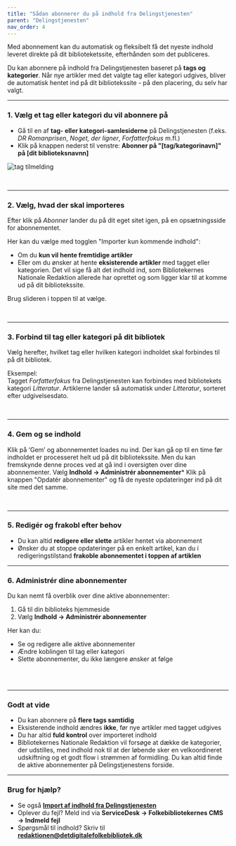 ```yaml
---
title: "Sådan abonnerer du på indhold fra Delingstjenesten"
parent: "Delingstjenesten"
nav_order: 4
---
```



Med abonnement kan du automatisk og fleksibelt få det nyeste indhold leveret direkte på dit biblioteketssite, efterhånden som det publiceres. 

Du kan abonnere på indhold fra Delingstjenesten baseret på **tags og kategorier**. Når nye artikler med det valgte tag eller kategori udgives, bliver de automatisk hentet ind på dit bibliotekssite - på den placering, du selv har valgt.

---

### 1. Vælg et tag eller kategori du vil abonnere på 

- Gå til en af **tag- eller kategori-samlesiderne** på Delingstjenesten (f.eks. *DR Romanprisen*, *Noget, der ligner*, *Forfatterfokus* m.fl.)
- Klik på knappen nederst til venstre: **Abonner på "[tag/kategorinavn]" på [dit biblioteksnavnn]**
  
![tag tilmelding](https://github.com/user-attachments/assets/1f6d8e82-4919-4963-b77d-6e186d0bef4c)

<br>



---

### 2. Vælg, hvad der skal importeres

Efter klik på *Abonner* lander du på dit eget sitet igen, på en opsætningsside for abonnementet.

Her kan du vælge med togglen "Importer kun kommende indhold":

- Om du **kun vil hente fremtidige artikler**
- Eller om du ønsker at hente **eksisterende artikler** med tagget eller kategorien. Det vil sige få alt det indhold ind, som Bibliotekernes Nationale Redaktion allerede har oprettet og som ligger klar til at komme ud på dit bibliotekssite. 

Brug slideren i toppen til at vælge.

<br>

---

### 3. Forbind til tag eller kategori på dit bibliotek

Vælg herefter, hvilket tag eller hvilken kategori indholdet skal forbindes til på dit bibliotek.

Eksempel:  
Tagget *Forfatterfokus* fra Delingstjenesten kan forbindes med bibliotekets kategori *Litteratur*. Artiklerne lander så automatisk under *Litteratur*, sorteret efter udgivelsesdato.

<br>


---

### 4. Gem og se indhold
Klik på ‘Gem’ og abonnementet loades nu ind. Der kan gå op til en time før indholdet er processeret helt ud på dit bibliotekssite. Men du kan fremskynde denne proces ved at gå ind i oversigten over dine abonnementer. Vælg **Indhold → Administrér abonnementer***
Klik på knappen "Opdatér abonnementer" og få de nyeste opdateringer ind på dit site med det samme. 

<br>


---

### 5. Redigér og frakobl efter behov

- Du kan altid **redigere eller slette** artikler hentet via abonnement
- Ønsker du at stoppe opdateringer på en enkelt artikel, kan du i redigeringstilstand **frakoble abonnementet i toppen af artiklen**

---

### 6. Administrér dine abonnementer

Du kan nemt få overblik over dine aktive abonnementer:

1. Gå til din biblioteks hjemmeside
2. Vælg **Indhold → Administrér abonnementer**

Her kan du:

- Se og redigere alle aktive abonnementer
- Ændre koblingen til tag eller kategori
- Slette abonnementer, du ikke længere ønsker at følge

<br>

<br>

---

### Godt at vide

- Du kan abonnere på **flere tags samtidig**
- Eksisterende indhold ændres **ikke**, før nye artikler med tagget udgives
- Du har altid **fuld kontrol** over importeret indhold
- Bibliotekernes Nationale Redaktion vil forsøge at dække de kategorier, der udstilles, med indhold nok til at der løbende sker en velkoordineret udskiftning og et godt flow i strømmen af formidling. Du kan altid finde de aktive abonnementer på Delingstjenestens forside. 

---

### Brug for hjælp?

- Se også [**Import af indhold fra Delingstjenesten**](https://www.folkebibliotekernescms.dk/main/delingstjenesten/import-af-indhold/)
- Oplever du fejl? Meld ind via **ServiceDesk → Folkebibliotekernes CMS → Indmeld fejl**
- Spørgsmål til indhold? Skriv til [**redaktionen@detdigitalefolkebibliotek.dk**](mailto:redaktionen@detdigitalefolkebibliotek.dk)
